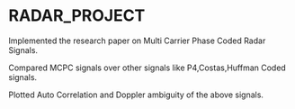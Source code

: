 # RADAR_PROJECT
Implemented the research paper on Multi Carrier Phase Coded Radar Signals.


Compared MCPC signals over other signals like P4,Costas,Huffman Coded signals.



Plotted Auto Correlation and Doppler ambiguity of the above signals.
